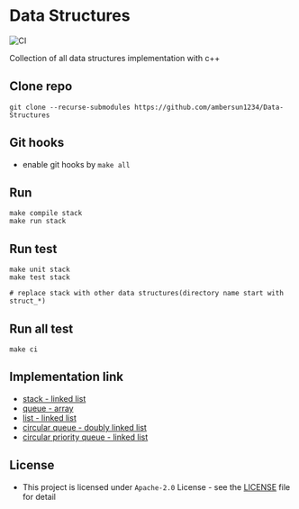 # Data Structures
![CI](https://github.com/ambersun1234/Data-Structures/workflows/CI/badge.svg?branch=master)

Collection of all data structures implementation with c++

## Clone repo
```=1
git clone --recurse-submodules https://github.com/ambersun1234/Data-Structures
```
## Git hooks
+ enable git hooks by `make all`

## Run
```=1
make compile stack
make run stack
```

## Run test
```=1
make unit stack
make test stack

# replace stack with other data structures(directory name start with struct_*)
```

## Run all test
```=1
make ci
```

## Implementation link
+ [stack - linked list](./struct_stack)
+ [queue - array](./struct_queuea)
+ [list - linked list](./struct_list)
+ [circular queue - doubly linked list](./struct_queue)
+ [circular priority queue - linked list](./struct_queuep)

## License
+ This project is licensed under `Apache-2.0` License - see the [LICENSE](./LICENSE) file for detail
